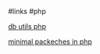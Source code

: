 #links #php 

[db utils php](https://cycle-orm.dev/)


[minimal packeches  in php](https://thephpleague.com/ua/)